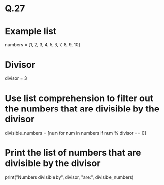 # Q.27
# Example list
numbers = [1, 2, 3, 4, 5, 6, 7, 8, 9, 10]

# Divisor
divisor = 3

# Use list comprehension to filter out the numbers that are divisible by the divisor
divisible_numbers = [num for num in numbers if num % divisor == 0]

# Print the list of numbers that are divisible by the divisor
print("Numbers divisible by", divisor, "are:", divisible_numbers)
